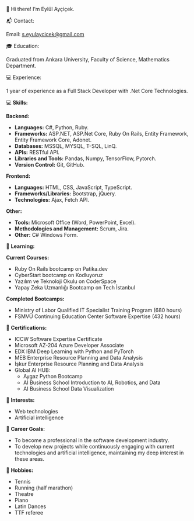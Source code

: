 👋 Hi there! I’m Eylül Ayçiçek.

📬 Contact:

Email: s.eyulaycicek@gmail.com

🎓 Education:

Graduated from Ankara University, Faculty of Science, Mathematics Department.

💻 Experience:

1 year of experience as a Full Stack Developer with .Net Core Technologies.

💻 **Skills:**

**Backend:**
- **Languages:** C#, Python, Ruby.
- **Frameworks:** ASP.NET, ASP.Net Core, Ruby On Rails, Entity Framework, Entity Framework Core, Adonet.
- **Databases:** MSSQL, MYSQL, T-SQL, LinQ.
- **APIs:** RESTful API.
- **Libraries and Tools:** Pandas, Numpy, TensorFlow, Pytorch.
- **Version Control:** Git, GitHub.

**Frontend:**
- **Languages:** HTML, CSS, JavaScript, TypeScript.
- **Frameworks/Libraries:** Bootstrap, jQuery.
- **Technologies:** Ajax, Fetch API.

**Other:**
- **Tools:** Microsoft Office (Word, PowerPoint, Excel).
- **Methodologies and Management:** Scrum, Jira.
- **Other:** C# Windows Form.


🌱 **Learning:**

**Current Courses:**
- Ruby On Rails bootcamp on Patika.dev
- CyberStart bootcamp on Kodluyoruz
- Yazılım ve Teknoloji Okulu on CoderSpace
- Yapay Zeka Uzmanlığı Bootcamp on Tech İstanbul

**Completed Bootcamps:**
- Ministry of Labor Qualified IT Specialist Training Program (680 hours)
- FSMVÜ Continuing Education Center Software Expertise (432 hours)

📜 **Certifications:**
- ICCW Software Expertise Certificate
- Microsoft AZ-204 Azure Developer Associate
- EDX IBM Deep Learning with Python and PyTorch
- MEB Enterprise Resource Planning and Data Analysis
- İşkur Enterprise Resource Planning and Data Analysis
- Global AI HUB:
  - Aygaz Python Bootcamp
  - AI Business School Introduction to AI, Robotics, and Data
  - AI Business School Data Visualization

👀 **Interests:**
- Web technologies
- Artificial intelligence

💼 **Career Goals:**
- To become a professional in the software development industry.
- To develop new projects while continuously engaging with current technologies and artificial intelligence, maintaining my deep interest in these areas.

🎵 **Hobbies:**
- Tennis
- Running (half marathon)
- Theatre
- Piano
- Latin Dances
- TTF referee



